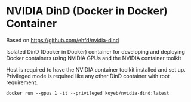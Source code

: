 # NVIDIA DinD (Docker in Docker) Container

Based on https://github.com/ehfd/nvidia-dind

Isolated DinD (Docker in Docker) container for developing and deploying Docker containers using NVIDIA GPUs and the NVIDIA container toolkit

Host is required to have the NVIDIA container toolkit installed and set up. Privileged mode is required like any other DinD container with root requirement.

```
docker run --gpus 1 -it --privileged koyeb/nvidia-dind:latest
```
